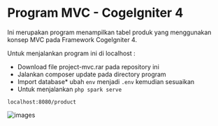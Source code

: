 # Program MVC - CogeIgniter 4

Ini merupakan program menampilkan tabel produk yang menggunakan konsep MVC pada Framework CogeIgniter 4.

Untuk menjalankan program ini di localhost :

* Download file project-mvc.rar pada repository ini
* Jalankan composer update pada directory program
* Import database* ubah `env` menjadi `.env` kemudian sesuaikan
* Untuk menjalankan `php spark serve`


```
localhost:8080/product
```
![images](https://user-images.githubusercontent.com/93045470/158197955-ccec2f08-ecef-45b0-9086-ccc7d7465d4d.png)
